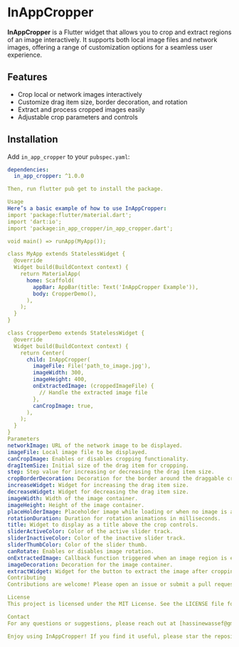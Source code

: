 # InAppCropper

**InAppCropper** is a Flutter widget that allows you to crop and extract regions of an image interactively. It supports both local image files and network images, offering a range of customization options for a seamless user experience.

## Features

- Crop local or network images interactively
- Customize drag item size, border decoration, and rotation
- Extract and process cropped images easily
- Adjustable crop parameters and controls

## Installation

Add `in_app_cropper` to your `pubspec.yaml`:

```yaml
dependencies:
  in_app_cropper: ^1.0.0

Then, run flutter pub get to install the package.

Usage
Here’s a basic example of how to use InAppCropper:
import 'package:flutter/material.dart';
import 'dart:io';
import 'package:in_app_cropper/in_app_cropper.dart';

void main() => runApp(MyApp());

class MyApp extends StatelessWidget {
  @override
  Widget build(BuildContext context) {
    return MaterialApp(
      home: Scaffold(
        appBar: AppBar(title: Text('InAppCropper Example')),
        body: CropperDemo(),
      ),
    );
  }
}

class CropperDemo extends StatelessWidget {
  @override
  Widget build(BuildContext context) {
    return Center(
      child: InAppCropper(
        imageFile: File('path_to_image.jpg'),
        imageWidth: 300,
        imageHeight: 400,
        onExtractedImage: (croppedImageFile) {
          // Handle the extracted image file
        },
        canCropImage: true,
      ),
    );
  }
}
Parameters
networkImage: URL of the network image to be displayed.
imageFile: Local image file to be displayed.
canCropImage: Enables or disables cropping functionality.
dragItemSize: Initial size of the drag item for cropping.
step: Step value for increasing or decreasing the drag item size.
cropBorderDecoration: Decoration for the border around the draggable crop item.
increaseWidget: Widget for increasing the drag item size.
decreaseWidget: Widget for decreasing the drag item size.
imageWidth: Width of the image container.
imageHeight: Height of the image container.
placeHolderImage: Placeholder image while loading or when no image is available.
rotationDuration: Duration for rotation animations in milliseconds.
title: Widget to display as a title above the crop controls.
sliderActiveColor: Color of the active slider track.
sliderInactiveColor: Color of the inactive slider track.
sliderThumbColor: Color of the slider thumb.
canRotate: Enables or disables image rotation.
onExtractedImage: Callback function triggered when an image region is extracted.
imageDecoration: Decoration for the image container.
extractWidget: Widget for the button to extract the image after cropping.
Contributing
Contributions are welcome! Please open an issue or submit a pull request on GitHub.

License
This project is licensed under the MIT License. See the LICENSE file for details.

Contact
For any questions or suggestions, please reach out at [hassinewassef@gmail.com].

Enjoy using InAppCropper! If you find it useful, please star the repository on GitHub.


